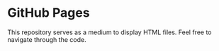 # GitHub Pages
This repository serves as a medium to display HTML files. Feel free to navigate through the code.
